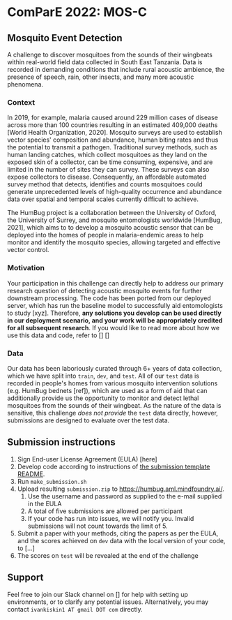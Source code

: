 # ComParE 2022: MOS-C
## Mosquito Event Detection

A challenge to discover mosquitoes from the sounds of their wingbeats within real-world field data collected in South East Tanzania. Data is recorded in demanding conditions that include rural acoustic ambience, the presence of speech, rain, other insects, and many more acoustic phenomena.

### Context
In 2019, for example, malaria caused around 229
million cases of disease across more than 100 countries resulting in an estimated 409,000 deaths
[World Health Organization, 2020]. Mosquito surveys are used to establish vector species' composition and abundance, human biting
rates and thus the potential to transmit a pathogen. Traditional survey methods, such as human
landing catches, which collect mosquitoes as they land on the exposed skin of a collector, can be
time consuming, expensive, and are limited in the number of sites they can survey. These surveys can also expose collectors to disease.
Consequently, an affordable automated survey method
that detects, identifies and counts mosquitoes could generate unprecedented levels of high-quality
occurrence and abundance data over spatial and temporal scales currently difficult to achieve.

The HumBug project is a collaboration between the University of Oxford, the University of Surrey, and mosquito entomologists
worldwide [HumBug, 2021], which aims to to develop a mosquito acoustic sensor
that can be deployed into the homes of people in malaria-endemic areas to help monitor and identify
the mosquito species, allowing targeted and effective vector control. 

### Motivation

Your participation in this challenge can directly help to address our primary research question of detecting acoustic mosquito events for further downstream processing. The code has been ported from our deployed server, which has run the baseline model to successfully aid entomologists to study [xyz]. Therefore, **any solutions you develop can be used directly in our deployment scenario, and your work will be appropriately credited for all subsequent research**. If you would like to read more about how we use this data and code, refer to [] []

### Data
Our data has been laboriously curated through 6+ years of data collection, which we have split into `train`, `dev`, and `test`. All of our `test` data is recorded in people's homes from various mosquito intervention solutions (e.g. HumBug bednets [ref]), which are used as a form of aid that can additionally provide us the opportunity to monitor and detect lethal mosquitoes from the sounds of their wingbeat. As the nature of the data is sensitive, this challenge _does not provide_ the `test` data directly, however, submissions are designed to evaluate over the test data.

## Submission instructions
1. Sign End-user License Agreement (EULA) [here]
2. Develop code according to instructions of [the submission template README](../README.md).
3. Run `make_submission.sh`
4. Upload resulting `submission.zip` to https://humbug.aml.mindfoundry.ai/.
    1. Use the username and password as supplied to the e-mail supplied in the EULA
    2. A total of five submissions are allowed per participant
    3. If your code has run into issues, we will notify you. Invalid submissions will not count towards the limit of 5.
5. Submit a paper with your methods, citing the papers as per the EULA, and the scores achieved on `dev` data with the local version of your code, to [...]
6. The scores on `test` will be revealed at the end of the challenge

## Support
Feel free to join our Slack channel on [] for help with setting up environments, or to clarify any potential issues. Alternatively, you may contact `ivankiskin1 AT gmail DOT com` directly.
